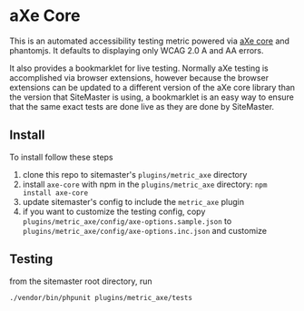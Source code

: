 # aXe Core

This is an automated accessibility testing metric powered via [aXe core](https://github.com/dequelabs/axe-core) and phantomjs. It defaults to displaying only WCAG 2.0 A and AA errors.

It also provides a bookmarklet for live testing. Normally aXe testing is accomplished via browser extensions, however because the browser extensions can be updated to a different version of the aXe core library than the version that SiteMaster is using, a bookmarklet is an easy way to ensure that the same exact tests are done live as they are done by SiteMaster.

## Install
To install follow these steps

1. clone this repo to sitemaster's `plugins/metric_axe` directory
2. install `axe-core` with npm in the `plugins/metric_axe` directory: `npm install axe-core`
3. update sitemaster's config to include the `metric_axe` plugin
4. if you want to customize the testing config, copy `plugins/metric_axe/config/axe-options.sample.json` to `plugins/metric_axe/config/axe-options.inc.json` and customize

## Testing

from the sitemaster root directory, run

```
./vendor/bin/phpunit plugins/metric_axe/tests
```
